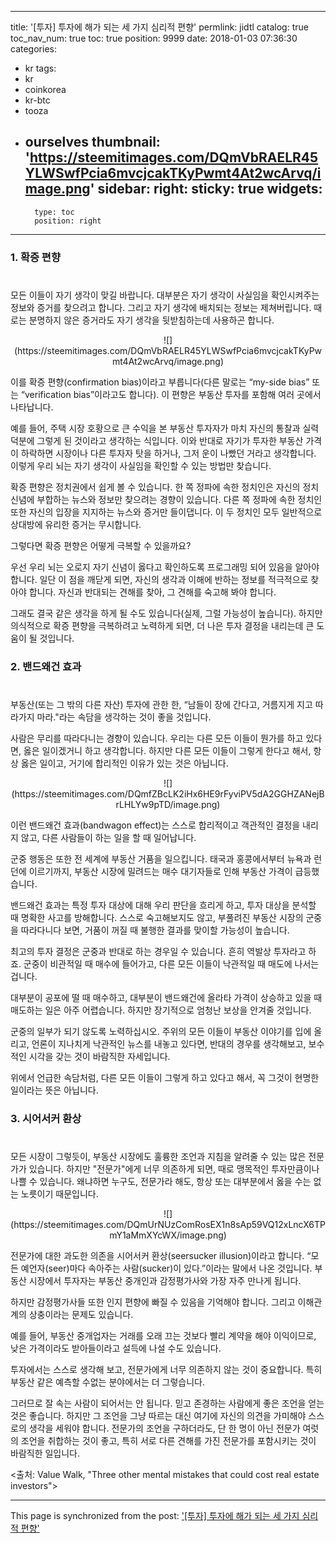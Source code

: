 
---
title: '[투자]  투자에 해가 되는 세 가지 심리적 편향'
permlink: jidtl
catalog: true
toc_nav_num: true
toc: true
position: 9999
date: 2018-01-03 07:36:30
categories:
- kr
tags:
- kr
- coinkorea
- kr-btc
- tooza
- ourselves
thumbnail: 'https://steemitimages.com/DQmVbRAELR45YLWSwfPcia6mvcjcakTKyPwmt4At2wcArvq/image.png'
sidebar:
    right:
        sticky: true
widgets:
    -
        type: toc
        position: right
---


### 1. 확증 편향
#  
모든 이들이 자기 생각이 맞길 바랍니다. 대부분은 자기 생각이 사실임을 확인시켜주는 정보와 증거를 찾으려고 합니다. 그리고 자기 생각에 배치되는 정보는 제쳐버립니다. 때로는 분명하지 않은 증거라도 자기 생각을 뒷받침하는데 사용하곤 합니다.   

<center>
![](https://steemitimages.com/DQmVbRAELR45YLWSwfPcia6mvcjcakTKyPwmt4At2wcArvq/image.png)
</center>

이를 확증 편향(confirmation bias)이라고 부릅니다(다른 말로는 “my-side bias” 또는 “verification bias”이라고도 합니다). 이 편향은 부동산 투자를 포함해 여러 곳에서 나타납니다. 
  
예를 들어, 주택 시장 호황으로 큰 수익을 본 부동산 투자자가 마치 자신의 통찰과 실력 덕분에 그렇게 된 것이라고 생각하는 식입니다. 이와 반대로 자기가 투자한 부동산 가격이 하락하면 시장이나 다른 투자자 탓을 하거나, 그저 운이 나빴던 거라고 생각합니다. 이렇게 우리 뇌는 자기 생각이 사실임을 확인할 수 있는 방법만 찾습니다.
  
확증 편향은 정치권에서 쉽게 볼 수 있습니다. 한 쪽 정파에 속한 정치인은 자신의 정치 신념에 부합하는 뉴스와 정보만 찾으려는 경향이 있습니다. 다른 쪽 정파에 속한 정치인 또한 자신의 입장을 지지하는 뉴스와 증거만 들이댑니다. 이 두 정치인 모두 일반적으로 상대방에 유리한 증거는 무시합니다.
  
그렇다면 확증 편향은 어떻게 극복할 수 있을까요?
  
우선 우리 뇌는 오로지 자기 신념이 옳다고 확인하도록 프로그래밍 되어 있음을 알아야 합니다. 일단 이 점을 깨닫게 되면, 자신의 생각과 이해에 반하는 정보를 적극적으로 찾아야 합니다. 자신과 반대되는 견해를 찾아, 그 견해를 숙고해 봐야 합니다. 
  
그래도 결국 같은 생각을 하게 될 수도 있습니다(실제, 그럴 가능성이 높습니다). 하지만 의식적으로 확증 편향을 극복하려고 노력하게 되면, 더 나은 투자 결정을 내리는데 큰 도움이 될 것입니다. 
  
### 2. 밴드왜건 효과
#  
부동산(또는 그 밖의 다른 자산) 투자에 관한 한, “남들이 장에 간다고, 거름지게 지고 따라가지 마라."라는 속담을 생각하는 것이 좋을 것입니다. 
  
사람은 무리를 따라다니는 경향이 있습니다. 우리는 다른 모든 이들이 뭔가를 하고 있다면, 옳은 일이겠거니 하고 생각합니다. 하지만 다른 모든 이들이 그렇게 한다고 해서, 항상 옳은 일이고, 거기에 합리적인 이유가 있는 것은 아닙니다. 

<center>
![](https://steemitimages.com/DQmfZBcLK2iHx6HE9rFyviPV5dA2GGHZANejBrLHLYw9pTD/image.png)
</center>
  
이런 밴드왜건 효과(bandwagon effect)는 스스로 합리적이고 객관적인 결정을 내리지 않고, 다른 사람들이 하는 일을 할 때 일어납니다.
  
군중 행동은 또한 전 세계에 부동산 거품을 일으킵니다. 태국과 홍콩에서부터 뉴욕과 런던에 이르기까지, 부동산 시장에 밀려드는 매수 대기자들로 인해 부동산 가격이 급등했습니다.
  
밴드왜건 효과는 특정 투자 대상에 대해 우리 판단을 흐리게 하고, 투자 대상을 분석할 때 명확한 사고를 방해합니다. 스스로 숙고해보지도 않고, 부풀려진 부동산 시장의 군중을 따라다니다 보면, 거품이 꺼질 때 불행한 결과를 맞이할 가능성이 높습니다.
  
최고의 투자 결정은 군중과 반대로 하는 경우일 수 있습니다. 흔히 역발상 투자라고 하죠. 군중이 비관적일 때 매수에 들어가고, 다른 모든 이들이 낙관적일 때 매도에 나서는 겁니다. 
  
대부분이 공포에 떨 때 매수하고, 대부분이 밴드왜건에 올라타 가격이 상승하고 있을 때 매도하는 일은 아주 어렵습니다. 하지만 장기적으로 엄청난 보상을 안겨줄 것입니다. 
  
군중의 일부가 되기 않도록 노력하십시오. 주위의 모든 이들이 부동산 이야기를 입에 올리고, 언론이 지나치게 낙관적인 뉴스를 내놓고 있다면, 반대의 경우를 생각해보고, 보수적인 시각을 갖는 것이 바람직한 자세입니다. 
  
위에서 언급한 속담처럼, 다른 모든 이들이 그렇게 하고 있다고 해서, 꼭 그것이 현명한 일이라는 뜻은 아닙니다. 
  
### 3. 시어서커 환상
#  
모든 시장이 그렇듯이, 부동산 시장에도 훌륭한 조언과 지침을 알려줄 수 있는 많은 전문가가 있습니다. 하지만 "전문가"에게 너무 의존하게 되면, 때로 맹목적인 투자만큼이나 나쁠 수 있습니다. 왜냐하면 누구도, 전문가라 해도, 항상 또는 대부분에서 옳을 수는 없는 노릇이기 때문입니다.

<center>
![](https://steemitimages.com/DQmUrNUzComRosEX1n8sAp59VQ12xLncX6TPmY1aMmXYcWX/image.png)
</center>

전문가에 대한 과도한 의존을 시어서커 환상(seersucker illusion)이라고 합니다. “모든 예언자(seer)마다 속아주는 사람(sucker)이 있다.”이라는 말에서 나온 것입니다. 부동산 시장에서 투자자는 부동산 중개인과 감정평가사와 가장 자주 만나게 됩니다. 
  
하지만 감정평가사들 또한 인지 편향에 빠질 수 있음을 기억해야 합니다. 그리고 이해관계의 상충이라는 문제도 있습니다.
  
예를 들어, 부동산 중개업자는 거래를 오래 끄는 것보다 빨리 계약을 해야 이익이므로, 낮은 가격이라도 받아들이라고 설득에 나설 수도 있습니다. 
  
투자에서는 스스로 생각해 보고, 전문가에게 너무 의존하지 않는 것이 중요합니다. 특히 부동산 같은 예측할 수없는 분야에서는 더 그렇습니다.
  
그러므로 잘 속는 사람이 되어서는 안 됩니다. 믿고 존경하는 사람에게 좋은 조언을 얻는 것은 좋습니다. 하지만 그 조언을 그냥 따르는 대신 여기에 자신의 의견을 가미해야 스스로의 생각을 세워야 합니다. 전문가의 조언을 구하더라도, 단 한 명이 아닌 전문가 여럿의 조언을 취합하는 것이 좋고, 특히 서로 다른 견해를 가진 전문가를 포함시키는 것이 바람직한 일입니다. 
  
<출처: Value Walk, "Three other mental mistakes that could cost real estate investors">

- - -

This page is synchronized from the post: ['[투자]  투자에 해가 되는 세 가지 심리적 편향'](https://steemit.com/@pius.pius/jidtl)
